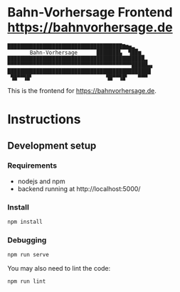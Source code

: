 # Bahn-Vorhersage Frontend https://bahnvorhersage.de

```
████████████████████████████████████▇▆▅▃▁
       Bahn-Vorhersage      ███████▙  ▜██▆▁
███████████████████████████████████████████▃
▀▀▀▀▀▀▀▀▀▀▀▀▀▀▀▀▀▀▀▀▀▀▀▀▀▀▀▀▀▀▀▀▀▀▀▀▀▀▀█████▄▖
█████████████████████████████████████████████
 ▜█▀▀▜█▘                       ▜█▀▀▜█▘   ▀▀▀
```

This is the frontend for https://bahnvorhersage.de.

# Instructions

## Development setup

### Requirements

- nodejs and npm
- backend running at http://localhost:5000/

### Install

```bash
npm install
```

### Debugging

```bash
npm run serve
```

You may also need to lint the code:

```bash
npm run lint
```
